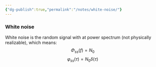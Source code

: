 ```yaml
---
{"dg-publish":true,"permalink":"/notes/white-noise/"}
---
```


### White noise
White noise is the random signal with 
at power spectrum (not physically realizable), which means:
$$\Phi_{ss} (f) = N_0$$
$$\varphi _{ss}(\tau) = N_0 \delta (\tau)$$
